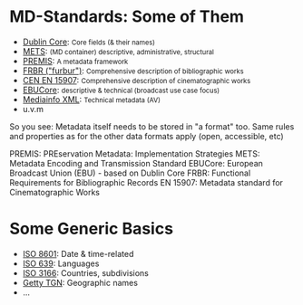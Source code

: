 
# MD-Standards: Some of Them

  * [Dublin Core](http://dublincore.org/):
    <small>Core fields (&amp; their names)</small>
  * [METS](http://www.loc.gov/standards/mets/):
    <small>(MD container) descriptive, administrative, structural</small>
  * [PREMIS](http://www.loc.gov/standards/premis/):
    <small>A metadata framework</small>
  * [FRBR ("furbur")](https://www.loc.gov/cds/downloads/FRBR.PDF):
    <small>Comprehensive description of bibliographic works</small>
  * [CEN EN 15907](http://filmstandards.org/fsc/index.php/EN_15907):
    <small>Comprehensive description of cinematographic works</small>
  * [EBUCore](https://tech.ebu.ch/MetadataEbuCore):
    <small>descriptive & technical (broadcast use case focus)</small>
  * [Mediainfo XML](https://mediaarea.net/mediainfo/mediainfo_2_0.xsd):
    <small>Technical metadata (AV)</small>
  * u.v.m

<aside class="notes">
So you see:
Metadata itself needs to be stored in "a format" too.  Same rules
and properties as for the other data formats apply (open, accessible, etc)

PREMIS: PREservation Metadata: Implementation Strategies
METS: Metadata Encoding and Transmission Standard
EBUCore: European Broadcast Union (EBU) - based on Dublin Core
FRBR: Functional Requirements for Bibliographic Records
EN 15907: Metadata standard for Cinematographic Works
</aside>



# Some Generic Basics

  * [ISO 8601](https://en.wikipedia.org/wiki/ISO_8601): Date &amp; time-related
  * [ISO 639](https://en.wikipedia.org/wiki/ISO_639): Languages
  * [ISO 3166](https://en.wikipedia.org/wiki/ISO_3166-1): Countries, subdivisions
  * [Getty TGN](https://www.getty.edu/research/tools/vocabularies/tgn/faq.html): Geographic names
  * ...

